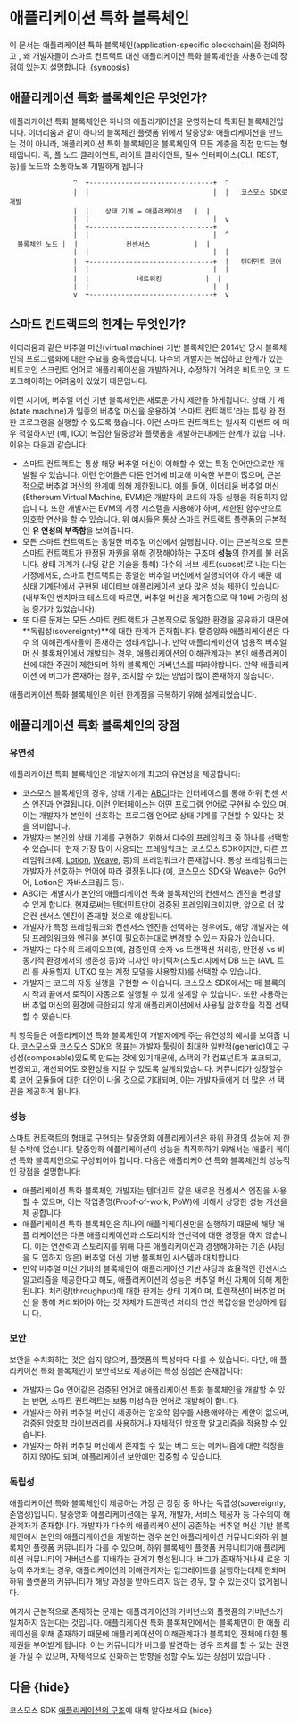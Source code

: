 <!--
order: 2
-->

# 애플리케이션 특화 블록체인

이 문서는 애플리케이션 특화 블록체인(application-specific blockchain)을 정의하고
, 왜 개발자들이 스마트 컨트랙트 대신 애플리케이션 특화 블록체인을 사용하는데 장
점이 있는지 설명합니다. {synopsis}

## 애플리케이션 특화 블록체인은 무엇인가?

애플리케이션 특화 블록체인은 하나의 애플리케이션을 운영하는데 특화된 블록체인입
니다. 이더리움과 같이 하나의 블록체인 플랫폼 위에서 탈중앙화 애플리케이션을 만드
는 것이 아니라, 애플리케이션 특화 블록체인은 블록체인의 모든 계층을 직접 만드는
형태입니다. 즉, 풀 노드 클라이언트, 라이트 클라이언트, 필수 인터페이스(CLI,
REST, 등)를 노드와 소통하도록 개발하게 됩니다

```
                ^  +-------------------------------+  ^
                |  |                               |  |   코스모스 SDK로 개발
                |  |    상태 기계 = 애플리케이션   |  |
                |  |                               |  v
                |  +-------------------------------+
                |  |                               |  ^
  블록체인 노드 |  |            컨센서스           |  |
                |  |                               |  |
                |  +-------------------------------+  |   텐더민트 코어
                |  |                               |  |
                |  |            네트워킹           |  |
                |  |                               |  |
                v  +-------------------------------+  v
```

## 스마트 컨트랙트의 한계는 무엇인가?

이더리움과 같은 버추얼 머신(virtual machine) 기반 블록체인은 2014년 당시 블록체
인의 프로그램화에 대한 수요를 충족했습니다. 다수의 개발자는 복잡하고 한계가 있는
비트코인 스크립트 언어로 애플리케이션을 개발하거나, 수정하기 어려운 비트코인 코
드 포크해야하는 어려움이 있었기 때문입니다.

이런 시기에, 버추얼 머신 기반 블록체인은 새로운 가치 제안을 하게됩니다. 상태 기
계(state machine)가 일종의 버추얼 머신을 운용하여 '스마트 컨트랙트'라는 튜링 완
전한 프로그램을 실행할 수 있도록 했습니다. 이런 스마트 컨트랙트는 일시적 이벤트
에 매우 적절하지만 (예, ICO) 복잡한 탈중앙화 플랫폼을 개발하는대에는 한계가 있습
니다. 이유는 다음과 같습니다:

- 스마트 컨트랙트는 통상 해당 버추얼 머신이 이해할 수 있는 특정 언어만으로만 개
  발될 수 있습니다. 이런 언어들은 다른 언어에 비교해 미숙한 부분이 많으며, 근본
  적으로 버추얼 머신의 한계에 의해 제한됩니다. 예를 들어, 이더리움 버추얼 머신
  (Ethereum Virtual Machine, EVM)은 개발자의 코드의 자동 실행을 허용하지 않습니
  다. 또한 개발자는 EVM의 계정 시스템을 사용해야 하며, 제한된 함수만으로 암호학
  연산을 할 수 있습니다. 위 예시들은 통상 스마트 컨트랙트 플랫폼의 근본적인 **유
  연성의 부족함**을 보여줍니다.
- 모든 스마트 컨트랙트는 동일한 버추얼 머신에서 실행됩니다. 이는 근본적으로 모든
  스마트 컨트랙트가 한정된 자원을 위해 경쟁해야하는 구조며 **성능**의 한계를 불
  러옵니다. 상태 기계가 (샤딩 같은 기술을 통해) 다수의 서브 세트(subset)로 나눈
  다는 가정에서도, 스마트 컨트랙트는 동일한 버추얼 머신에서 실행되어야 하기 때문
  에 상태 기계단에서 구현된 네이티브 애플리케이션 보다 많은 성능 제한이 있습니다
  (내부적인 벤치마크 테스트에 따르면, 버추얼 머신을 제거함으로 약 10배 가량의 성
  능 증가가 있었습니다).
- 또 다른 문제는 모든 스마트 컨트랙트가 근본적으로 동일한 환경을 공유하기 때문에
  **독립성(sovereignty)**에 대한 한계가 존재합니다. 탈중앙화 애플리케이션은 다수
  의 이해관계자들이 존재하는 생태계입니다. 만약 애플리케이션이 범용적 버추얼 머
  신 블록체인에서 개발되는 경우, 애플리케이션의 이해관계자는 본인 애플리케이션에
  대한 주권이 제한되며 하위 블록체인 거버넌스를 따라야합니다. 만약 애플리케이션
  에 버그가 존재하는 경우, 조치할 수 있는 방법이 많이 존재하지 않습니다.

애플리케이션 특화 블록체인은 이런 한계점을 극복하기 위해 설계되었습니다.

## 애플리케이션 특화 블록체인의 장점

### 유연성

애플리케이션 특화 블록체인은 개발자에게 최고의 유연성을 제공합니다:

- 코스모스 블록체인의 경우, 상태 기계는
  [ABCI](https://tendermint.com/docs/spec/abci/)라는 인터페이스를 통해 하위 컨센
  서스 엔진과 연결됩니다. 이런 인터페이스는 어떤 프로그램 언어로 구현될 수 있으
  며, 이는 개발자가 본인이 선호하는 프로그램 언어로 상태 기계를 구현할 수 있다는
  것을 의미합니다.
- 개발자는 본인의 상태 기계를 구현하기 위해서 다수의 프레임워크 중 하나를 선택할
  수 있습니다. 현재 가장 많이 사용되는 프레임워크는 코스모스 SDK이지만, 다른 프
  레임워크(예, [Lotion](https://github.com/nomic-io/lotion),
  [Weave](https://github.com/iov-one/weave), 등)의 프레임워크가 존재합니다. 통상
  프레임워크는 개발자가 선호하는 언어에 따라 결정됩니다 (예, 코스모스 SDK와
  Weave는 Go언어, Lotion은 자바스크립트 등).
- ABCI는 개발자가 본인의 애플리케이션 특화 블록체인의 컨센서스 엔진을 변경할 수
  있게 합니다. 현재로써는 텐더민트만이 검증된 프레임워크이지만, 앞으로 더 많은컨
  센서스 엔진이 존재할 것으로 예상됩니다.
- 개발자가 특정 프레임워크와 컨센서스 엔진을 선택하는 경우에도, 해당 개발자는 해
  당 프레임워크와 엔진을 본인이 필요하는대로 변경할 수 있는 자유가 있습니다.
- 개발자는 다수의 트레이오프(예, 검증인의 숫자 vs 트랜잭션 처리량, 안전성 vs 비
  동기적 환경에서의 생존성 등)와 디자인 아키텍쳐(스토리지에서 DB 또는 IAVL 트리
  를 사용할지, UTXO 또는 계정 모델을 사용할지)를 선택할 수 있습니다.
- 개발자는 코드의 자동 실행을 구현할 수 이습니다. 코스모스 SDK에서는 매 블록의시
  작과 끝에서 로직이 자동으로 실행될 수 있게 설계할 수 있습니다. 또한 사용하는버
  추얼 머신의 환경에 극한되지 않게 애플리케이션에서 사용될 암호학을 직접 선택할
  수 있습니다.

위 항목들은 애플리케이션 특화 블록체인이 개발자에게 주는 유연성의 예시를 보여줍
니다. 코스모스와 코스모스 SDK의 목표는 개발자 툴링이 최대한 일반적(generic)이고
구성성(composable)있도록 만드는 것에 있기때문에, 스택의 각 컴포넌트가 포크되고,
변경되고, 개선되어도 호환성을 지킬 수 있도록 설계되었습니다. 커뮤니티가 성장할수
록 코어 모듈들에 대한 대안이 나올 것으로 기대되며, 이는 개발자들에게 더 많은 선
택권을 제공하게 됩니다.

### 성능

스마트 컨트랙트의 형태로 구현되는 탈중앙화 애플리케이션은 하위 환경의 성능에 제
한될 수밖에 없습니다. 탈중앙화 애플리케이션이 성능을 최적화하기 위해서는 애플리
케이션 특화 블록체인으로 구성되어야 합니다. 다음은 애플리케이션 특화 블록체인의
성능적인 장점을 설명합니다:

- 애플리케이션 특화 블록체인 개발자는 텐더민트 같은 새로운 컨센서스 엔진을 사용
  할 수 있으며, 이는 작업증명(Proof-of-work, PoW)에 비해서 상당한 성능 개선을 제
  공합니다.
- 애플리케이션 특화 블록체인은 하나의 애플리케이션만을 실행하기 때문에 해당 애플
  리케이션은 다른 애플리케이션과 스토리지와 연산력에 대한 경쟁을 하지 않습니다.
  이는 연산력과 스토리지를 위해 다른 애플리케이션과 경쟁해야하는 기존 (샤딩을 도
  입하지 않은) 버추얼 머신 기반 블록체인 시스템과 대치합니다.
- 만약 버추얼 머신 기바의 블록체인이 애플리케이션 기반 샤딩과 효율적인 컨센서스
  알고리즘을 제공한다고 해도, 애플리케이션의 성능은 버추얼 머신 자체에 의해 제한
  됩니다. 처리량(throughput)에 대한 한계는 상태 기계이며, 트랜잭션이 버추얼 머신
  을 통해 처리되어야 하는 것 자체가 트랜잭션 처리의 연산 복잡성을 인상하게 됩니
  다.

### 보안

보안을 수치화하는 것은 쉽지 않으며, 플랫폼의 특성마다 다를 수 있습니다. 다만, 애
플리케이션 특화 블록체인이 보안적으로 제공하는 특정 장점은 존재합니다:

- 개발자는 Go 언어같은 검증된 언어로 애플리케이션 특화 블록체인을 개발할 수 있는
  반면, 스마트 컨트랙트는 보통 미성숙한 언어로 개발해야 합니다.
- 개발자는 하위 버추얼 머신이 제공하는 암호학 함수를 사용해야하는 제한이 없으며,
  검증된 암호학 라이브러리를 사용하거나 자체적인 암호학 알고리즘을 적용할 수 있
  습니다.
- 개발자는 하위 버추얼 머신에서 존재할 수 있는 버그 또는 메커니즘에 대한 걱정을
  하지 않아도 되며, 애플리케이션 보안에만 집중할 수 있습니다.

### 독립성

애플리케이션 특화 블록체인이 제공하는 가장 큰 장점 중 하나는 독립성(sovereignty,
존엄성)입니다. 탈중앙화 애플리케이션에는 유저, 개발자, 서비스 제공자 등 다수의이
해 관계자가 존재합니다. 개발자가 다수의 애플리케이션이 공존하는 버추얼 머신 기반
블록체인에서 본인의 애플리케이션을 개발하는 경우 본인 애플리케이션 커뮤니티와하
위 블록체인 플랫폼 커뮤니티가 다를 수 있으며, 하위 블록체인 플랫폼 커뮤니티가애
플리케이션 커뮤니티의 거버넌스를 지배하는 관계가 형성됩니다. 버그가 존재하거나새
로운 기능이 추가되는 경우, 애플리케이션의 이해관계자는 업그레이드를 실행하는데제
한되며 하위 플랫폼의 커뮤니티가 해당 과정을 받아드리지 않는 경우, 할 수 있는것이
없게됩니다.

여기서 근본적으로 존재하는 문제는 애플리케이션의 거버넌스와 플랫폼의 거버넌스가
일치하지 않는다는 것입니다. 애플리케이션 특화 블록체인에서는 블록체인이 한 애플
리케이션을 위해 존재하기 때문에 애플리케이션의 이해관계자가 블록체인 전체에 대한
통제권을 부여받게 됩니다. 이는 커뮤니티가 버그를 발견하는 경우 조치를 할 수 있는
권한을 가질 수 있으며, 자체적으로 진화하는 방향을 정할 수도 있는 장점이 있습니다
.

## 다음 {hide}

코스모스 SDK [애플리케이션의 구조](./sdk-app-architecture.md)에 대해 알아보세요
{hide}
